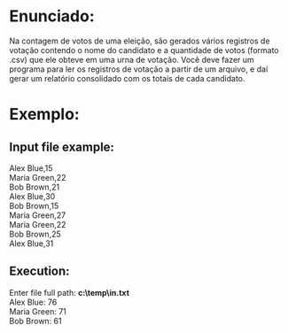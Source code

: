 # Enunciado:
Na contagem de votos de uma eleição, são gerados vários registros
de votação contendo o nome do candidato e a quantidade de votos
(formato .csv) que ele obteve em uma urna de votação. Você deve
fazer um programa para ler os registros de votação a partir de um
arquivo, e daí gerar um relatório consolidado com os totais de cada
candidato.

# Exemplo:
## Input file example:
Alex Blue,15  
Maria Green,22  
Bob Brown,21  
Alex Blue,30  
Bob Brown,15  
Maria Green,27  
Maria Green,22  
Bob Brown,25  
Alex Blue,31  

## Execution:
Enter file full path: **c:\temp\in.txt**  
Alex Blue: 76  
Maria Green: 71  
Bob Brown: 61  